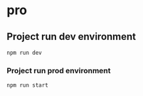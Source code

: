 # pro

## Project run dev environment
```
npm run dev
```

###  Project run prod environment
```
npm run start
```
